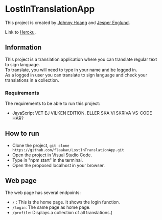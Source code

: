 # LostInTranslationApp

This project is created by [Johnny Hoang](https://github.com/flaakan) and [Jesper Englund](https://github.com/englundjesper).

Link to [Heroku](https://lostintranslationapp.herokuapp.com/).

## Information
This project is a translation application where you can translate regular text to sign language.  
To translate, you will need to type in your name and be logged in.  
As a logged in user you can translate to sign language and check your translations in a collection.

### Requirements
The requirements to be able to run this project:
* JavaScript VET EJ VILKEN EDITION. ELLER SKA VI SKRIVA VS-CODE HÄR?

## How to run 
* Clone the project, `git clone https://github.com/flaakan/LostInTranslationApp.git`
* Open the project in Visual Studio Code.
* Type in "npm start" in the terminal.
* Open the proposed localhost in your browser.

## Web page
The web page has several endpoints:
* `/` : This is the home page. It shows the login function.
* `/login`: The same page as home page.
* `/profile`: Displays a collection of all translations.)
